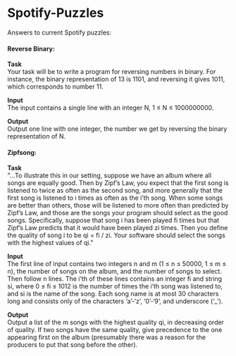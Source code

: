 Spotify-Puzzles
===============

Answers to current Spotify puzzles:

<h4>Reverse Binary:</h4>
<b>Task</b><br>
Your task will be to write a program for reversing numbers in binary. For instance, the binary representation of 13 is 1101, and reversing it gives 1011, which corresponds to number 11.

<b>Input</b><br>
The input contains a single line with an integer N, 1 ≤ N ≤ 1000000000.

<b>Output</b><br>
Output one line with one integer, the number we get by reversing the binary representation of N.

<h4>Zipfsong:</h4>
<b>Task</b><br>
"...To illustrate this in our setting, suppose we have an album where all songs are equally good. Then by Zipf’s Law, you expect that the first song is listened to twice as often as the second song, and more generally that the first song is listened to i times as often as the i’th song. When some songs are better than others, those will be listened to more often than predicted by Zipf’s Law,  and those are the songs your program should select as the good songs. Specifically, suppose that song i has been played fi times but that Zipf’s Law predicts that it would have been	played zi times. Then you define the quality of song i to be qi = fi / zi. Your software should select the songs with the highest values of qi."

<b>Input</b><br>
The first line of input contains two integers n and m (1 ≤ n ≤ 50000, 1 ≤ m ≤ n), the number of songs on the album, and the number of songs to select. Then follow n lines. The i’th of these lines contains an integer fi and string si, where 0 ≤ fi ≤ 1012 is the number of times the i’th song was listened to, and si is the name of the song. Each song name is at most 30 characters long and consists only of the characters ‘a’-‘z’, ‘0’-‘9’, and underscore (‘_’).

<b>Output</b><br>
Output a list of the m songs with the highest quality qi, in decreasing order of quality. If two songs have the same quality, give precedence to the one appearing first on the album (presumably there was a reason for the producers to put that song before the other).
